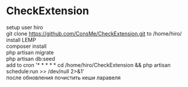 # CheckExtension
setup user hiro  
git clone https://github.com/ConsMe/CheckExtension.git to /home/hiro/  
install LEMP  
composer install  
php artisan migrate  
php artisan db:seed  
add to cron '* * * * * cd /home/hiro/CheckExtension && php artisan schedule:run >> /dev/null 2>&1'  
после обновления почистить кеши ларавеля  

